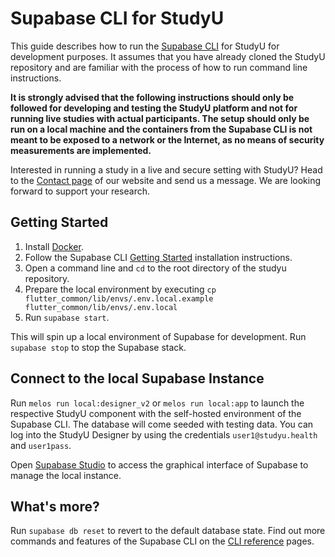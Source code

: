 # Supabase CLI for StudyU

This guide describes how to run the [Supabase CLI](https://supabase.com/docs/guides/cli)
for StudyU for development purposes. It assumes that you have already cloned the StudyU
repository and are familiar with the process of how to run command line instructions.

**It is strongly advised that the following instructions should only be followed for developing
and testing the StudyU platform and __not__ for running live studies with actual participants.
The setup should only be run on a local machine and the containers from the Supabase CLI is not
meant to be exposed to a network or the Internet, as no means of security measurements are
implemented.**

Interested in running a study in a live and secure setting with StudyU? Head to the
[Contact page](https://www.studyu.health/contact) of our website and send us a message. We are
looking forward to support your research.

## Getting Started

1. Install [Docker](https://www.docker.com/).
1. Follow the Supabase CLI [Getting Started](https://supabase.com/docs/guides/cli/getting-started) installation instructions.
1. Open a command line and `cd` to the root directory of the studyu repository.
1. Prepare the local environment by executing `cp flutter_common/lib/envs/.env.local.example flutter_common/lib/envs/.env.local`
1. Run `supabase start`.

This will spin up a local environment of Supabase for development. Run `supabase stop` to stop the
Supabase stack.

## Connect to the local Supabase Instance

Run `melos run local:designer_v2` or `melos run local:app` to launch the respective StudyU
component with the self-hosted environment of the Supabase CLI.  The database will come seeded
with testing data. You can log into the StudyU Designer by using the credentials
`user1@studyu.health` and `user1pass`.

Open [Supabase Studio](http://localhost:54323) to access the graphical interface of Supabase to
manage the local instance.

## What's more?

Run `supabase db reset` to revert to the default database state. Find out more commands and
features of the Supabase CLI on the [CLI reference](https://supabase.com/docs/reference/cli/introduction)
pages.
